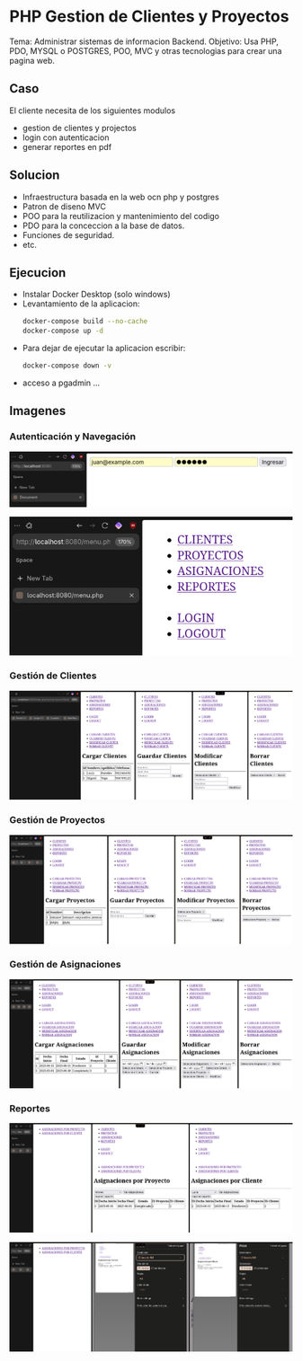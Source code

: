 # PHP Gestion de Clientes y Proyectos

Tema: Administrar sistemas de informacion Backend.
Objetivo: Usa PHP, PDO, MYSQL o POSTGRES, POO, MVC y otras tecnologias para crear una pagina web.

## Caso
El cliente necesita de los siguientes modulos
- gestion de clientes y projectos
- login con autenticacion
- generar reportes en pdf

## Solucion

- Infraestructura basada en la web ocn php y postgres
- Patron de diseno MVC
- POO para la reutilizacion y mantenimiento del codigo
- PDO para la conceccion a la base de datos.
- Funciones de seguridad.
- etc.

## Ejecucion

- Instalar Docker Desktop (solo windows)
- Levantamiento de la aplicacion:
  ```bash
  docker-compose build --no-cache
  docker-compose up -d
  ```
- Para dejar de ejecutar la aplicacion escribir:
  ```bash
  docker-compose down -v
  ```
- acceso a pgadmin ...


## Imagenes

### Autenticación y Navegación
![Login](assets/login.png)

![Menú Principal](assets/menu.png)

### Gestión de Clientes
![CRUD Clientes](assets/crudCliente.png)

### Gestión de Proyectos
![CRUD Proyectos](assets/crudProyecto.png)

### Gestión de Asignaciones
![CRUD Asignaciones](assets/crudAsignaciones.png)

### Reportes
![Reportes](assets/reportes.png)

![Reportes PDF](assets/reportesPdf.png)
